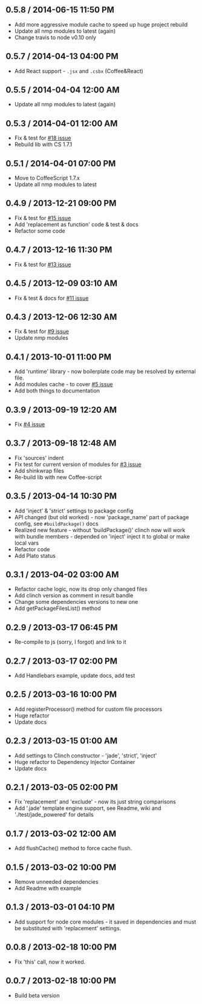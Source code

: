 ## 0.5.8 / 2014-06-15 11:50 PM

 - Add more aggressive module cache to speed up huge project rebuild
 - Update all nmp modules to latest (again)
 - Change travis to node v0.10 only

## 0.5.7 / 2014-04-13 04:00 PM

 - Add React support - `.jsx` and `.csbx` (Coffee&React)

## 0.5.5 / 2014-04-04 12:00 AM

 - Update all nmp modules to latest (again)

## 0.5.3 / 2014-04-01 12:00 AM

 - Fix & test for [#18 issue](https://github.com/Meettya/clinch/issues/18)
 - Rebuild lib with CS 1.7.1

## 0.5.1 / 2014-04-01 07:00 PM

 - Move to CoffeeScript 1.7.x
 - Update all nmp modules to latest

## 0.4.9 / 2013-12-21 09:00 PM

 - Fix & test for [#15 issue](https://github.com/Meettya/clinch/issues/15)
 - Add 'replacement as function' code & test & docs
 - Refactor some code

## 0.4.7 / 2013-12-16 11:30 PM

 - Fix & test for [#13 issue](https://github.com/Meettya/clinch/issues/13)

## 0.4.5 / 2013-12-09 03:10 AM

 - Fix & test & docs for [#11 issue](https://github.com/Meettya/clinch/issues/11)

## 0.4.3 / 2013-12-06 12:30 AM

 - Fix & test for [#9 issue](https://github.com/Meettya/clinch/issues/9)
 - Update nmp modules

## 0.4.1 / 2013-10-01 11:00 PM

 - Add 'runtime' library - now boilerplate code may be resolved by external file.
 - Add modules cache - to cover [#5 issue](https://github.com/Meettya/clinch/issues/5)
 - Add both things to documentation

## 0.3.9 / 2013-09-19 12:20 AM

  - Fix [#4 issue](https://github.com/Meettya/clinch/issues/4)

## 0.3.7 / 2013-09-18 12:48 AM

  - Fix 'sources' indent
  - Fix test for current version of modules for [#3 issue](https://github.com/Meettya/clinch/issues/3)
  - Add shinkwrap files
  - Re-build lib with new Coffee-script

## 0.3.5 / 2013-04-14 10:30 PM

  - Add 'inject' & 'strict' settings to package config
  - API changed (but old worked) - now 'package_name' part of package config, see `#buildPackage()` docs
  - Realized new feature - without 'buildPackage()' clinch now will work with bundle members - depended on 'inject' inject it to global or make local vars
  - Refactor code
  - Add Plato status

## 0.3.1 / 2013-04-02 03:00 AM

  - Refactor cache logic, now its drop only changed files
  - Add clinch version as comment in result bandle
  - Change some dependencies versions to new one
  - Add getPackageFilesList() method

## 0.2.9 / 2013-03-17 06:45 PM

  - Re-compile to js (sorry, I forgot) and link to it

## 0.2.7 / 2013-03-17 02:00 PM

  - Add Handlebars example, update docs, add test

## 0.2.5 / 2013-03-16 10:00 PM

  - Add registerProcessor() method for custom file processors
  - Huge refactor
  - Update docs

## 0.2.3 / 2013-03-15 01:00 AM

  - Add settings to Clinch constructor - 'jade', 'strict', 'inject'
  - Huge refactor to Dependency Injector Container
  - Update docs

## 0.2.1 / 2013-03-05 02:00 PM

  - Fix 'replacement' and 'exclude' - now its just string comparisons
  - Add '.jade' template engine support, see Readme, wiki and './test/jade_powered' for details

## 0.1.7 / 2013-03-02 12:00 AM

  - Add flushCache() method to force cache flush.

## 0.1.5 / 2013-03-02 10:00 PM

  - Remove unneeded dependencies
  - Add Readme with example

## 0.1.3 / 2013-03-01 04:10 PM

  - Add support for node core modules - it saved in dependencies and must be substituted with 'replacement' settings.

## 0.0.8 / 2013-02-18 10:00 PM

  - Fix 'this' call, now it worked.

## 0.0.7 / 2013-02-18 10:00 PM

  - Build beta version